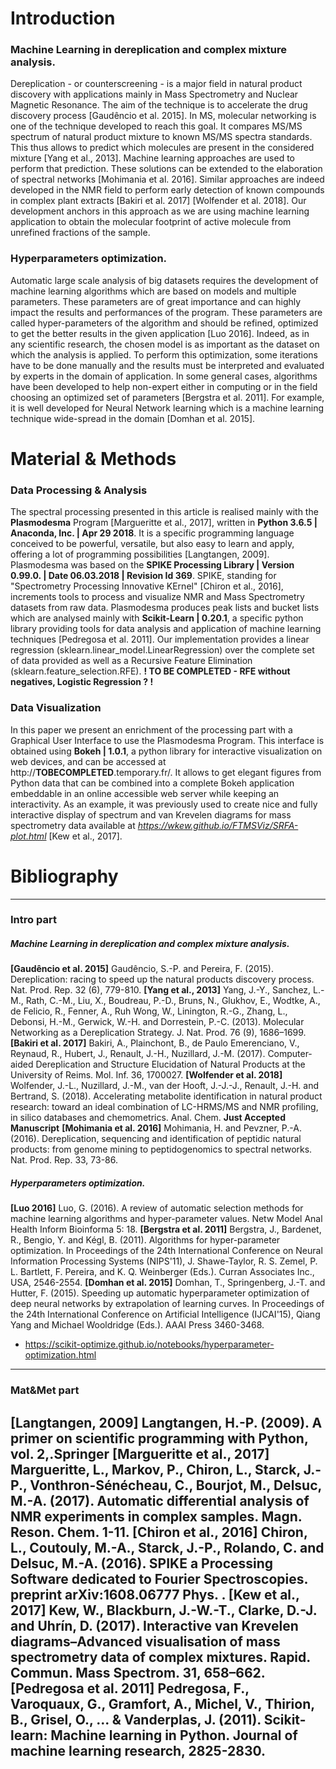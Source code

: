 # Introduction
###  Machine Learning in dereplication and complex mixture analysis.
Dereplication - or counterscreening - is a major field in natural product discovery with applications mainly in Mass Spectrometry and Nuclear Magnetic Resonance.
The aim of the technique is to accelerate the drug discovery process [Gaudêncio et al. 2015]. 
In MS, molecular networking is one of the technique developed to reach this goal. 
It compares MS/MS spectrum of natural product mixture to known MS/MS spectra standards. 
This thus allows to predict which molecules are present in the considered mixture [Yang et al., 2013]. 
Machine learning approaches are used to perform that prediction. 
These solutions can be extended to the elaboration of spectral networks [Mohimania et al. 2016].
Similar approaches are indeed developed in the NMR field to perform early detection of known compounds in complex plant extracts [Bakiri et al. 2017] [Wolfender et al. 2018]. 
Our development anchors in this approach as we are using machine learning application to obtain the molecular footprint of active molecule from unrefined fractions of the sample.

### Hyperparameters optimization.
Automatic large scale analysis of big datasets requires the development of machine learning algorithms which are based on models and multiple parameters. 
These parameters are of great importance and can highly impact the results and performances of the program. 
These parameters are called hyper-parameters of the algorithm and should be refined, optimized to get the better results in the given application [Luo 2016]. 
Indeed, as in any scientific research, the chosen model is as important as the dataset on which the analysis is applied. To perform this optimization, some iterations have to be done manually and the results must be interpreted and evaluated by experts in the domain of application. 
In some general cases, algorithms have been developed to help non-expert either in computing or in the field choosing an optimized set of parameters [Bergstra et al. 2011]. 
For example, it is well developed for Neural Network learning which is a machine learning technique wide-spread in the domain [Domhan et al. 2015].

# Material & Methods
### Data Processing & Analysis
The spectral processing presented in this article is realised mainly with the **Plasmodesma** Program [Margueritte et al., 2017], written in **Python 3.6.5 | Anaconda, Inc. | Apr 29 2018**. 
It is a specific programming language conceived to be powerful, versatile, but also easy to learn and apply, offering a lot of programming possibilities [Langtangen, 2009]. 
Plasmodesma was based on the **SPIKE Processing Library | Version 0.99.0. | Date 06.03.2018 | Revision Id 369**. 
SPIKE, standing for "Spectrometry Processing Innovative KErnel" [Chiron et al., 2016], increments tools to process and visualize NMR and Mass Spectrometry datasets from raw data.
Plasmodesma produces peak lists and bucket lists which are analysed mainly with **Scikit-Learn | 0.20.1**, a specific python library providing tools for data analysis and application of machine learning techniques [Pedregosa et al. 2011]. 
Our implementation provides a linear regression (sklearn.linear_model.LinearRegression) over the complete set of data provided as well as a Recursive Feature Elimination (sklearn.feature_selection.RFE). 
**! TO BE COMPLETED - RFE without negatives, Logistic Regression ? !**

### Data Visualization
In this paper we present an enrichment of the processing part with a Graphical User Interface to use the Plasmodesma Program.
This interface is obtained using **Bokeh | 1.0.1**, a python library for interactive visualization on web devices, and can be accessed at http://**TOBECOMPLETED**.temporary.fr/. 
It allows to get elegant figures from Python data that can be combined into a complete Bokeh application embeddable in an online accessible web server while keeping an interactivity. 
As an example, it was previously used to create nice and fully interactive display of spectrum and van Krevelen diagrams for mass spectrometry data available at *https://wkew.github.io/FTMSViz/SRFA-plot.html* [Kew et al., 2017]. 

# Bibliography
--------
### Intro part
##### Machine Learning in dereplication and complex mixture analysis.
**[Gaudêncio et al. 2015]** Gaudêncio, S.-P. and Pereira, F. (2015). Dereplication: racing to speed up the natural products discovery process. Nat. Prod. Rep. 32 (6), 779-810.
**[Yang et al., 2013]** Yang, J.-Y., Sanchez, L.-M., Rath, C.-M., Liu, X., Boudreau, P.-D., Bruns, N., Glukhov, E., Wodtke, A., de Felicio, R., Fenner, A., Ruh Wong, W., Linington, R.-G., Zhang, L., Debonsi, H.-M., Gerwick, W.-H. and Dorrestein, P.-C. (2013). Molecular Networking as a Dereplication Strategy. J. Nat. Prod. 76 (9), 1686–1699.
**[Bakiri et al. 2017]** Bakiri, A., Plainchont, B., de Paulo Emerenciano, V., Reynaud, R., Hubert, J., Renault, J.-H., Nuzillard, J.-M. (2017). Computer‐aided Dereplication and Structure Elucidation of Natural Products at the University of Reims. Mol. Inf. 36, 1700027.
**[Wolfender et al. 2018]** Wolfender, J.-L., Nuzillard, J.-M., van der Hooft, J.-J.-J., Renault, J.-H. and Bertrand, S. (2018). Accelerating metabolite identification in natural product research: toward an ideal combination of LC-HRMS/MS and NMR profiling, in silico databases and chemometrics. Anal. Chem. **Just Accepted Manuscript**
**[Mohimania et al. 2016]** Mohimania, H. and Pevzner, P.-A. (2016). Dereplication, sequencing and identification of peptidic natural products: from genome mining to peptidogenomics to spectral networks. Nat. Prod. Rep. 33, 73-86. 
##### Hyperparameters optimization.
**[Luo 2016]** Luo, G. (2016). A review of automatic selection methods for machine learning algorithms and hyper-parameter values. Netw Model Anal Health Inform Bioinforma 5: 18.
**[Bergstra et al. 2011]** Bergstra, J., Bardenet, R., Bengio, Y. and Kégl, B. (2011). Algorithms for hyper-parameter optimization. In Proceedings of the 24th International Conference on Neural Information Processing Systems (NIPS'11), J. Shawe-Taylor, R. S. Zemel, P. L. Bartlett, F. Pereira, and K. Q. Weinberger (Eds.). Curran Associates Inc., USA, 2546-2554.
**[Domhan et al. 2015]** Domhan, T., Springenberg, J.-T. and Hutter, F. (2015). Speeding up automatic hyperparameter optimization of deep neural networks by extrapolation of learning curves. In Proceedings of the 24th International Conference on Artificial Intelligence (IJCAI'15), Qiang Yang and Michael Wooldridge (Eds.). AAAI Press 3460-3468.
- https://scikit-optimize.github.io/notebooks/hyperparameter-optimization.html
--------
### Mat&Met part
**[Langtangen, 2009]** Langtangen, H.-P. (2009). A primer on scientific programming with Python, vol. 2,.Springer
**[Margueritte et al., 2017]** Margueritte, L., Markov, P., Chiron, L., Starck, J.-P., Vonthron-Sénécheau, C., Bourjot, M., Delsuc, M.-A. (2017). Automatic differential analysis of NMR experiments in complex samples. Magn. Reson. Chem. 1-11.
**[Chiron et al., 2016]** Chiron, L., Coutouly, M.-A., Starck, J.-P., Rolando, C. and Delsuc, M.-A. (2016). SPIKE a Processing Software dedicated to Fourier Spectroscopies. preprint arXiv:1608.06777 Phys. .
**[Kew et al., 2017]** Kew, W., Blackburn, J.-W.-T., Clarke, D.-J. and Uhrín, D. (2017). Interactive van Krevelen diagrams–Advanced visualisation of mass spectrometry data of complex mixtures. Rapid. Commun. Mass Spectrom. 31, 658–662.
**[Pedregosa et al. 2011]** Pedregosa, F., Varoquaux, G., Gramfort, A., Michel, V., Thirion, B., Grisel, O., ... & Vanderplas, J. (2011). Scikit-learn: Machine learning in Python. Journal of machine learning research, 2825-2830.
-------
